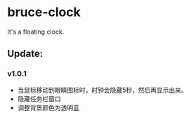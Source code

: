 # bruce-clock
It's a floating clock.

## Update:
### v1.0.1
* 当鼠标移动到眼睛图标时，时钟会隐藏5秒，然后再显示出来。
* 隐藏任务栏窗口
* 调整背景颜色为透明蓝

